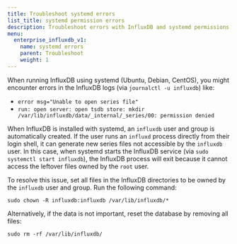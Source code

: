 ```yaml
---
title: Troubleshoot systemd errors
list_title: systemd permission errors
description: Troubleshoot errors with InfluxDB and systemd permissions
menu:
  enterprise_influxdb_v1:
    name: systemd errors
    parent: Troubleshoot
    weight: 1
---
```


When running InfluxDB using systemd (Ubuntu, Debian, CentOS), you might encounter errors in the InfluxDB logs (via `journalctl -u influxdb`) like:

- `error msg="Unable to open series file"`
- `run: open server: open tsdb store: mkdir /var/lib/influxdb/data/_internal/_series/00: permission denied`

When InfluxDB is installed with systemd, an `influxdb` user and group is automatically created.
If the user runs an `influxd` process directly from their login shell, it can generate new series files not accessible by the `influxdb` user.
In this case, when systemd starts the InfluxDB service (via `sudo systemctl start influxdb`),
the InfluxDB process will exit because it cannot access the leftover files owned by the `root` user.

To resolve this issue, set all files in the InfluxDB directories to be owned by the `influxdb` user and group.
Run the following command:

```
sudo chown -R influxdb:influxdb /var/lib/influxdb/*
```

Alternatively, if the data is not important, reset the database by removing all files:

```
sudo rm -rf /var/lib/influxdb/
```
